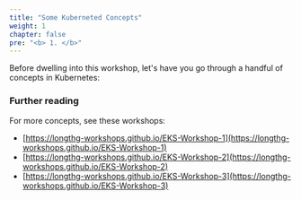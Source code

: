 ```yaml
---
title: "Some Kuberneted Concepts"
weight: 1
chapter: false
pre: "<b> 1. </b>"
---
```


Before dwelling into this workshop, let's have you go through a handful of concepts in Kubernetes:


### Further reading

For more concepts, see these workshops:
- [https://longthg-workshops.github.io/EKS-Workshop-1](https://longthg-workshops.github.io/EKS-Workshop-1)
- [https://longthg-workshops.github.io/EKS-Workshop-2](https://longthg-workshops.github.io/EKS-Workshop-2)
- [https://longthg-workshops.github.io/EKS-Workshop-3](https://longthg-workshops.github.io/EKS-Workshop-3)